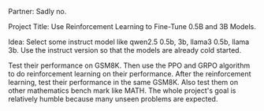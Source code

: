 Partner: Sadly no.

Project Title: Use Reinforcement Learning to Fine-Tune 0.5B and 3B Models.

Idea: Select some instruct model like qwen2.5 0.5b, 3b, llama3 0.5b, llama 3b. 
Use the instruct version so that the models are already cold started. 

Test their performance on GSM8K. Then use the PPO and GRPO algorithm to do reinforcement learning on their performance. After the reinforcement learning, test their performance in the same GSM8K. Also test them on other mathematics bench mark like MATH. The whole project's goal is relatively humble because many unseen problems are expected. 